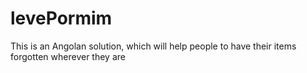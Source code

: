 # levePormim
This is an Angolan solution, which will help people to have their items forgotten wherever they are
